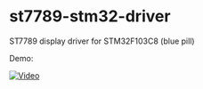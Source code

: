 # st7789-stm32-driver
ST7789 display driver for STM32F103C8 (blue pill)

Demo:

[![Video](https://img.youtube.com/vi/AiR8R4gH4Lg/0.jpg)](https://www.youtube.com/watch?v=AiR8R4gH4Lg)
